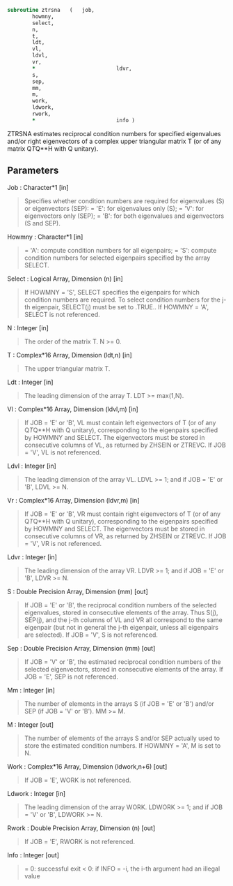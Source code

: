 ```fortran
subroutine ztrsna	(	job,
		howmny,
		select,
		n,
		t,
		ldt,
		vl,
		ldvl,
		vr,
		*                          ldvr,
		s,
		sep,
		mm,
		m,
		work,
		ldwork,
		rwork,
		*                          info )
```

 ZTRSNA estimates reciprocal condition numbers for specified
 eigenvalues and/or right eigenvectors of a complex upper triangular
 matrix T (or of any matrix Q*T*Q**H with Q unitary).

## Parameters
Job : Character*1 [in]
> Specifies whether condition numbers are required for
> eigenvalues (S) or eigenvectors (SEP):
> = 'E': for eigenvalues only (S);
> = 'V': for eigenvectors only (SEP);
> = 'B': for both eigenvalues and eigenvectors (S and SEP).

Howmny : Character*1 [in]
> = 'A': compute condition numbers for all eigenpairs;
> = 'S': compute condition numbers for selected eigenpairs
> specified by the array SELECT.

Select : Logical Array, Dimension (n) [in]
> If HOWMNY = 'S', SELECT specifies the eigenpairs for which
> condition numbers are required. To select condition numbers
> for the j-th eigenpair, SELECT(j) must be set to .TRUE..
> If HOWMNY = 'A', SELECT is not referenced.

N : Integer [in]
> The order of the matrix T. N >= 0.

T : Complex*16 Array, Dimension (ldt,n) [in]
> The upper triangular matrix T.

Ldt : Integer [in]
> The leading dimension of the array T. LDT >= max(1,N).

Vl : Complex*16 Array, Dimension (ldvl,m) [in]
> If JOB = 'E' or 'B', VL must contain left eigenvectors of T
> (or of any Q*T*Q**H with Q unitary), corresponding to the
> eigenpairs specified by HOWMNY and SELECT. The eigenvectors
> must be stored in consecutive columns of VL, as returned by
> ZHSEIN or ZTREVC.
> If JOB = 'V', VL is not referenced.

Ldvl : Integer [in]
> The leading dimension of the array VL.
> LDVL >= 1; and if JOB = 'E' or 'B', LDVL >= N.

Vr : Complex*16 Array, Dimension (ldvr,m) [in]
> If JOB = 'E' or 'B', VR must contain right eigenvectors of T
> (or of any Q*T*Q**H with Q unitary), corresponding to the
> eigenpairs specified by HOWMNY and SELECT. The eigenvectors
> must be stored in consecutive columns of VR, as returned by
> ZHSEIN or ZTREVC.
> If JOB = 'V', VR is not referenced.

Ldvr : Integer [in]
> The leading dimension of the array VR.
> LDVR >= 1; and if JOB = 'E' or 'B', LDVR >= N.

S : Double Precision Array, Dimension (mm) [out]
> If JOB = 'E' or 'B', the reciprocal condition numbers of the
> selected eigenvalues, stored in consecutive elements of the
> array. Thus S(j), SEP(j), and the j-th columns of VL and VR
> all correspond to the same eigenpair (but not in general the
> j-th eigenpair, unless all eigenpairs are selected).
> If JOB = 'V', S is not referenced.

Sep : Double Precision Array, Dimension (mm) [out]
> If JOB = 'V' or 'B', the estimated reciprocal condition
> numbers of the selected eigenvectors, stored in consecutive
> elements of the array.
> If JOB = 'E', SEP is not referenced.

Mm : Integer [in]
> The number of elements in the arrays S (if JOB = 'E' or 'B')
> and/or SEP (if JOB = 'V' or 'B'). MM >= M.

M : Integer [out]
> The number of elements of the arrays S and/or SEP actually
> used to store the estimated condition numbers.
> If HOWMNY = 'A', M is set to N.

Work : Complex*16 Array, Dimension (ldwork,n+6) [out]
> If JOB = 'E', WORK is not referenced.

Ldwork : Integer [in]
> The leading dimension of the array WORK.
> LDWORK >= 1; and if JOB = 'V' or 'B', LDWORK >= N.

Rwork : Double Precision Array, Dimension (n) [out]
> If JOB = 'E', RWORK is not referenced.

Info : Integer [out]
> = 0: successful exit
> < 0: if INFO = -i, the i-th argument had an illegal value

